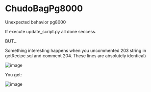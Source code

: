 # ChudoBagPg8000
Unexpected behavior pg8000

If execute update_script.py all done seccess.

BUT...

Something interesting happens when you uncommented 203 string in getRecipe.sql and comment 204. These lines are absolutely identical)

![image](https://user-images.githubusercontent.com/40752666/141078826-95bb5dea-2a6e-4ad8-829d-4f577c8638ca.png)

You get:

![image](https://user-images.githubusercontent.com/40752666/141078027-a0033f58-6179-4a1f-9eaf-913378b61b9f.png)
